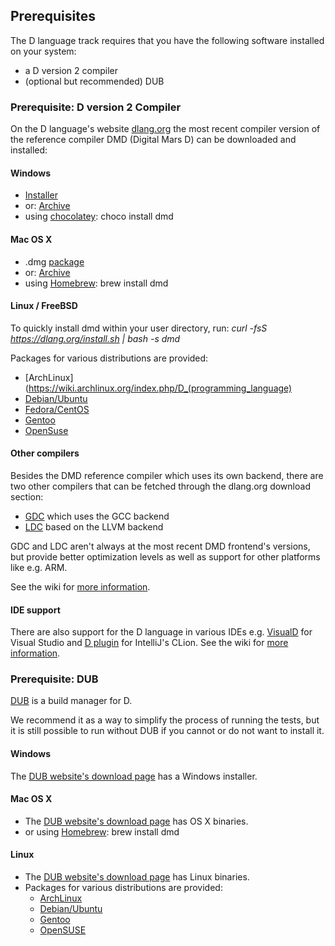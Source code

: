 ## Prerequisites

The D language track requires that you have the following software
installed on your system:

* a D version 2 compiler
* (optional but recommended) DUB

### Prerequisite: D version 2 Compiler

On the D language's website [dlang.org](https://dlang.org) the most recent compiler
version of the reference compiler DMD (Digital Mars D) can be downloaded and installed:

#### Windows

* [Installer](http://downloads.dlang.org/releases/2.x/2.071.1/dmd-2.071.1.exe)
* or: [Archive](http://downloads.dlang.org/releases/2.x/2.071.1/dmd.2.071.1.windows.7z)
* using [chocolatey](https://chocolatey.org/packages/dmd): choco install dmd

#### Mac OS X

* .dmg [package](http://downloads.dlang.org/releases/2.x/2.071.0/dmd.2.071.0.dmg)
* or: [Archive](http://downloads.dlang.org/releases/2.x/2.071.0/dmd.2.071.0.osx.tar.xz)
* using [Homebrew](http://brew.sh/): brew install dmd

#### Linux / FreeBSD
To quickly install dmd within your user directory, run: *curl -fsS https://dlang.org/install.sh | bash -s dmd*

Packages for various distributions are provided:

* [ArchLinux](https://wiki.archlinux.org/index.php/D_(programming_language)
* [Debian/Ubuntu](http://d-apt.sourceforge.net/)
* [Fedora/CentOS](http://dlang.org/download.html#dmd)
* [Gentoo](https://wiki.gentoo.org/wiki/Dlang)
* [OpenSuse](http://dlang.org/download.html#dmd)

#### Other compilers
Besides the DMD reference compiler which uses its own backend, there are two other compilers that can
be fetched through the dlang.org download section:

* [GDC](http://gdcproject.org/downloads) which uses the GCC backend
* [LDC](https://github.com/ldc-developers/ldc#installation) based on the LLVM backend

GDC and LDC aren't always at the most recent DMD frontend's versions, but provide better optimization levels as well as
support for other platforms like e.g. ARM.

See the wiki for [more information](https://wiki.dlang.org/Compilers).

#### IDE support

There are also support for the D language in various IDEs e.g.
[VisualD](http://rainers.github.io/visuald/visuald/StartPage.html) for Visual Studio and
[D plugin](https://plugins.jetbrains.com/plugin/7727?pr=clion) for IntelliJ's CLion. See the wiki
for [more information](https://wiki.dlang.org/IDEs).

### Prerequisite: DUB

[DUB](https://github.com/dlang/dub) is a build manager for D.

We recommend it as a way to simplify the process of running the tests, but it is still possible to run without DUB if you cannot or do not want to install it.

#### Windows

The [DUB website's download page](https://code.dlang.org/download) has a Windows installer.

#### Mac OS X

* The [DUB website's download page](https://code.dlang.org/download) has OS X binaries.
* or using [Homebrew](http://brew.sh/): brew install dmd

#### Linux

* The [DUB website's download page](https://code.dlang.org/download) has Linux binaries.
* Packages for various distributions are provided:
    * [ArchLinux](https://www.archlinux.org/packages/community/x86_64/dub/)
    * [Debian/Ubuntu](http://d-apt.sourceforge.net/)
    * [Gentoo](https://github.com/gentoo/dlang/tree/master/dev-util/dub)
    * [OpenSUSE](http://software.opensuse.org/download.html?project=devel%3Alanguages%3AD&package=dub)
